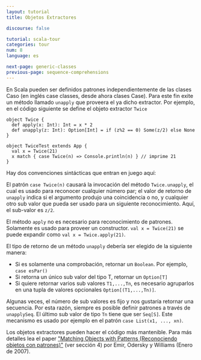 ```yaml
---
layout: tutorial
title: Objetos Extractores

discourse: false

tutorial: scala-tour
categories: tour
num: 8
language: es

next-page: generic-classes
previous-page: sequence-comprehensions
---
```


En Scala pueden ser definidos patrones independientemente de las clases Caso (en inglés case classes, desde ahora clases Case). Para este fin exite un método llamado `unapply` que proveera el ya dicho extractor. Por ejemplo, en el código siguiente se define el objeto extractor `Twice`

    object Twice {
      def apply(x: Int): Int = x * 2
      def unapply(z: Int): Option[Int] = if (z%2 == 0) Some(z/2) else None
    }
    
    object TwiceTest extends App {
      val x = Twice(21)
      x match { case Twice(n) => Console.println(n) } // imprime 21
    }

Hay dos convenciones sintácticas que entran en juego aquí:

El patrón `case Twice(n)` causará la invocación del método `Twice.unapply`, el cual es usado para reconocer cualquier número par; el valor de retorno de `unapply` indica si el argumento produjo una coincidencia o no, y cualquier otro sub valor que pueda ser usado para un siguiente reconocimiento. Aquí, el sub-valor es `z/2`.

El método `apply` no es necesario para reconocimiento de patrones. Solamente es usado para proveer un constructor. `val x = Twice(21)` se puede expandir como `val x = Twice.apply(21)`.

El tipo de retorno de un método `unapply` debería ser elegido de la siguiente manera:
* Si es solamente una comprobación, retornar un `Boolean`. Por ejemplo, `case esPar()`
* Si retorna un único sub valor del tipo T, retornar un `Option[T]`
* Si quiere retornar varios sub valores `T1,...,Tn`, es necesario agruparlos en una tupla de valores opcionales `Option[(T1,...,Tn)]`.

Algunas veces, el número de sub valores es fijo y nos gustaría retornar una secuencia. Por esta razón, siempre es posible definir patrones a través de `unapplySeq`. El último sub valor de tipo `Tn` tiene que ser `Seq[S]`. Este mecanismo es usado por ejemplo en el patrón `case List(x1, ..., xn)`.

Los objetos extractores pueden hacer el código más mantenible. Para más detalles lea el paper ["Matching Objects with Patterns (Reconociendo objetos con patrones)"](https://infoscience.epfl.ch/record/98468/files/MatchingObjectsWithPatterns-TR.pdf) (ver sección 4) por Emir, Odersky y Williams (Enero de 2007).
